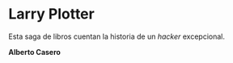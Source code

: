 # Larry Plotter

Esta saga de libros cuentan la historia de un *hacker* excepcional.

**Alberto Casero**
